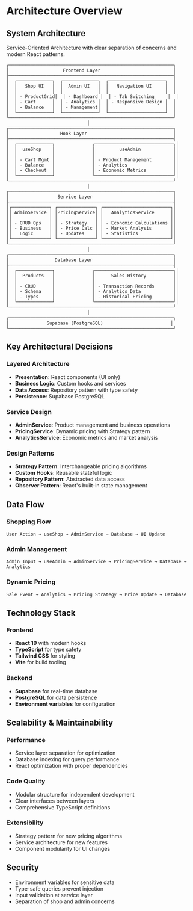 # Architecture Overview

## System Architecture

Service-Oriented Architecture with clear separation of concerns and modern React patterns.

```
┌─────────────────────────────────────────────────────────────┐
│                    Frontend Layer                           │
├─────────────────────────────────────────────────────────────┤
│  ┌─────────────┐  ┌─────────────┐  ┌─────────────────────┐  │
│  │   Shop UI   │  │  Admin UI   │  │   Navigation UI     │  │
│  │             │  │             │  │                     │  │
│  │ - ProductGrid│  │ - Dashboard │  │ - Tab Switching     │  │
│  │ - Cart      │  │ - Analytics │  │ - Responsive Design │  │
│  │ - Balance   │  │ - Management│  │                     │  │
│  └─────────────┘  └─────────────┘  └─────────────────────┘  │
└─────────────────────────────────────────────────────────────┘
                              │
┌─────────────────────────────────────────────────────────────┐
│                   Hook Layer                                │
├─────────────────────────────────────────────────────────────┤
│  ┌─────────────┐              ┌─────────────────────────────┐│
│  │  useShop    │              │         useAdmin            ││
│  │             │              │                             ││
│  │ - Cart Mgmt │              │ - Product Management        ││
│  │ - Balance   │              │ - Analytics                 ││
│  │ - Checkout  │              │ - Economic Metrics          ││
│  └─────────────┘              └─────────────────────────────┘│
└─────────────────────────────────────────────────────────────┘
                              │
┌─────────────────────────────────────────────────────────────┐
│                  Service Layer                              │
├─────────────────────────────────────────────────────────────┤
│┌──────────────┐ ┌──────────────┐ ┌─────────────────────────┐│
││ AdminService │ │PricingService│ │   AnalyticsService      ││
││              │ │              │ │                         ││
││ - CRUD Ops   │ │ - Strategy   │ │ - Economic Calculations ││
││ - Business   │ │ - Price Calc │ │ - Market Analysis       ││
││   Logic      │ │ - Updates    │ │ - Statistics            ││
│└──────────────┘ └──────────────┘ └─────────────────────────┘│
└─────────────────────────────────────────────────────────────┘
                              │
┌─────────────────────────────────────────────────────────────┐
│                 Database Layer                              │
├─────────────────────────────────────────────────────────────┤
│  ┌─────────────┐              ┌─────────────────────────────┐│
│  │  Products   │              │      Sales History          ││
│  │             │              │                             ││
│  │ - CRUD      │              │ - Transaction Records       ││
│  │ - Schema    │              │ - Analytics Data            ││
│  │ - Types     │              │ - Historical Pricing        ││
│  └─────────────┘              └─────────────────────────────┘│
└─────────────────────────────────────────────────────────────┘
                              │
┌─────────────────────────────────────────────────────────────┐
│              Supabase (PostgreSQL)                         │
└─────────────────────────────────────────────────────────────┘
```

## Key Architectural Decisions

### Layered Architecture

- **Presentation**: React components (UI only)
- **Business Logic**: Custom hooks and services
- **Data Access**: Repository pattern with type safety
- **Persistence**: Supabase PostgreSQL

### Service Design

- **AdminService**: Product management and business operations
- **PricingService**: Dynamic pricing with Strategy pattern
- **AnalyticsService**: Economic metrics and market analysis

### Design Patterns

- **Strategy Pattern**: Interchangeable pricing algorithms
- **Custom Hooks**: Reusable stateful logic
- **Repository Pattern**: Abstracted data access
- **Observer Pattern**: React's built-in state management

## Data Flow

### Shopping Flow

```
User Action → useShop → AdminService → Database → UI Update
```

### Admin Management

```
Admin Input → useAdmin → AdminService → PricingService → Database → Analytics
```

### Dynamic Pricing

```
Sale Event → Analytics → Pricing Strategy → Price Update → Database
```

## Technology Stack

### Frontend

- **React 19** with modern hooks
- **TypeScript** for type safety
- **Tailwind CSS** for styling
- **Vite** for build tooling

### Backend

- **Supabase** for real-time database
- **PostgreSQL** for data persistence
- **Environment variables** for configuration

## Scalability & Maintainability

### Performance

- Service layer separation for optimization
- Database indexing for query performance
- React optimization with proper dependencies

### Code Quality

- Modular structure for independent development
- Clear interfaces between layers
- Comprehensive TypeScript definitions

### Extensibility

- Strategy pattern for new pricing algorithms
- Service architecture for new features
- Component modularity for UI changes

## Security

- Environment variables for sensitive data
- Type-safe queries prevent injection
- Input validation at service layer
- Separation of shop and admin concerns
